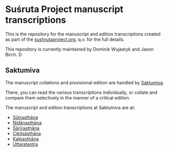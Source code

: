 # Suśruta Project manuscript transcriptions

This is the repository for the manuscript and edition transcriptions created as part of the [sushrutaproject.org](http://sushrutaproject.org), q.v. for the full details.

This repository is currently maintained by Dominik Wujastyk and Jason Birch. D

## Saktumiva

The manuscript collations and provisional edition are handled by [Saktumiva](https://saktumiva.org/wiki/wujastyk/susrutasamhita/start).

There, you can read the various transcriptions individually, or collate and compare them selectively in the manner of a critical edition.

The manuscript and edition transcriptions at Saktumiva are at:

* [Sūtrasthāna](https://saktumiva.org/wiki/wujastyk/susrutasamhita/01-su.su/01-su-vulgate-edition)
* [Nidānasthāna](https://saktumiva.org/wiki/wujastyk/susrutasamhita/02-su.ni/02-ni-vulgate-edition)
* [Śārīrasthāna](https://saktumiva.org/wiki/wujastyk/susrutasamhita/03-su.sa/03-za-vulgate-edition)
* [Cikitsāsthāna](https://saktumiva.org/wiki/wujastyk/susrutasamhita/04-su.ci/04-ci-vulgate-edition)
* [Kalpasthāna](https://saktumiva.org/wiki/wujastyk/susrutasamhita/05-su.ka/05-ka-vulgate-edition)
* [Uttaratantra](https://saktumiva.org/wiki/wujastyk/susrutasamhita/06-su.ut/06-ut-vulgate-edition)
